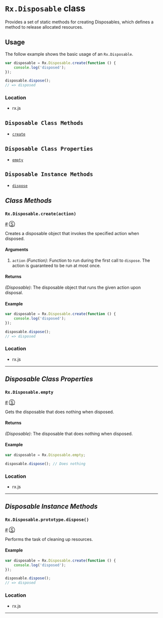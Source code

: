 # `Rx.Disposable` class #

Provides a set of static methods for creating Disposables, which defines a method to release allocated resources.

## Usage ##

The follow example shows the basic usage of an `Rx.Disposable`.

```js
var disposable = Rx.Disposable.create(function () {
    console.log('disposed');
});

disposable.dispose();
// => disposed
```

### Location

- rx.js

## `Disposable Class Methods` ##
- [`create`](#rxdisposablecreateaction)

## `Disposable Class Properties` ##
- [`empty`](#rxdisposableempty)

## `Disposable Instance Methods` ##
- [`dispose`](#rxdisposableprototypedispose)

## _Class Methods_ ##

### <a id="rxdisposablecreateaction"></a>`Rx.Disposable.create(action)`
<a href="#rxdisposablecreateaction">#</a> [&#x24C8;](https://github.com/Reactive-Extensions/RxJS/blob/master/src/core/disposables/disposable.js#L25 "View in source")

Creates a disposable object that invokes the specified action when disposed.

#### Arguments
1. `action` *(Function)*: Function to run during the first call to `dispose`. The action is guaranteed to be run at most once.

#### Returns
*(Disposable)*: The disposable object that runs the given action upon disposal.

#### Example
```js
var disposable = Rx.Disposable.create(function () {
    console.log('disposed');
});

disposable.dispose();
// => disposed
```

### Location

- rx.js

* * *

## _Disposable Class Properties_ ##

### <a id="rxdisposableempty"></a>`Rx.Disposable.empty`
<a href="#rxdisposableempty">#</a> [&#x24C8;](https://github.com/Reactive-Extensions/RxJS/blob/master/src/core/disposables/disposable.js#L130 "View in source")

Gets the disposable that does nothing when disposed.

#### Returns
*(Disposable)*: The disposable that does nothing when disposed.

#### Example

```js
var disposable = Rx.Disposable.empty;

disposable.dispose(); // Does nothing
```

### Location

- rx.js

* * *

## _Disposable Instance Methods_ ##

### <a id="rxdisposableprototypedispose"></a>`Rx.Disposable.prototype.dispose()`
<a href="#rxdisposableprototypedispose">#</a> [&#x24C8;](https://github.com/Reactive-Extensions/RxJS/blob/master/src/core/disposables/disposable.js#L13-L18 "View in source")

Performs the task of cleaning up resources.

#### Example

```js
var disposable = Rx.Disposable.create(function () {
    console.log('disposed');
});

disposable.dispose();
// => disposed
```

### Location

- rx.js

* * *
